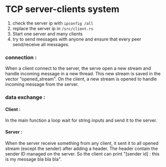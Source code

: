 # TCP server-clients system

1. check the server ip with ``ipconfig /all`` 
2. replace the server ip in `/src/client.rs`
3. Start one server and many clients
4. try to send messages with anyone and ensure that every peer send/receive all messages.

### connection :
When a client connect to the server, the serve open a new stream and handle incoming message in a new thread.
This new stream is saved in the vector "opened_stream". On the client, a new stream is opened to handle incoming message from the server.

### data exchange :
#### Client :
In the main function a loop wait for string inputs and send it to the server.
#### Server :
When the server receive something from any client, it sent it to all opened stream (except the sender) after adding a header.
The header contain the sender ID managed on the server. So the client can print "\[sender id] : this is my message bla bla bla".
 